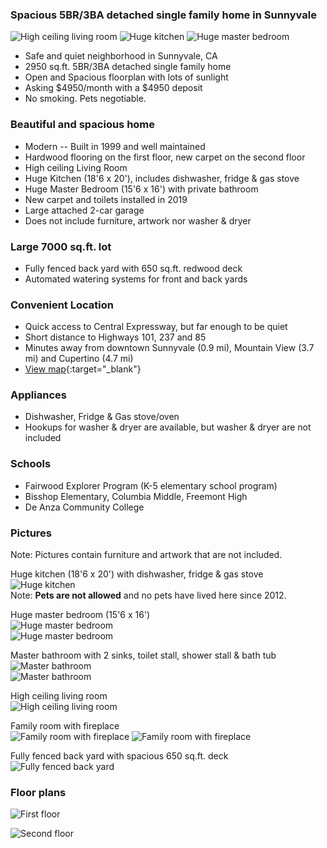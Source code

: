 ### Spacious 5BR/3BA detached single family home in Sunnyvale
![High ceiling living room](sunnyvale/images/sunnyvale-livingroom-200.jpg)
![Huge kitchen](sunnyvale/images/sunnyvale-kitchen-b-200.jpg)
![Huge master bedroom](sunnyvale/images/sunnyvale-bedroom-1a-200.jpg)  
* Safe and quiet neighborhood in Sunnyvale, CA
* 2950 sq.ft. 5BR/3BA detached single family home
* Open and Spacious floorplan with lots of sunlight
* Asking $4950/month with a $4950 deposit
* No smoking. Pets negotiable.

### Beautiful and spacious home
* Modern -- Built in 1999 and well maintained
* Hardwood flooring on the first floor, new carpet on the second floor
* High ceiling Living Room
* Huge Kitchen (18'6 x 20'), includes dishwasher, fridge & gas stove
* Huge Master Bedroom (15'6 x 16') with private bathroom
* New carpet and toilets installed in 2019
* Large attached 2-car garage
* Does not include furniture, artwork nor washer & dryer

### Large 7000 sq.ft. lot
* Fully fenced back yard with 650 sq.ft. redwood deck
* Automated watering systems for front and back yards

### Convenient Location
* Quick access to Central Expressway, but far enough to be quiet
* Short distance to Highways 101, 237 and 85
* Minutes away from downtown Sunnyvale (0.9 mi), Mountain View (3.7 mi) and Cupertino (4.7 mi)
* [View map](https://www.google.com/maps/place/Lastreto+Ave+%26+E+Taylor+Ave,+Sunnyvale,+CA+94085){:target="_blank"}

### Appliances
* Dishwasher, Fridge & Gas stove/oven
* Hookups for washer & dryer are available, but washer & dryer are not included

### Schools
* Fairwood Explorer Program (K-5 elementary school program)
* Bisshop Elementary, Columbia Middle, Freemont High
* De Anza Community College

### Pictures
Note: Pictures contain furniture and artwork that are not included.

Huge kitchen (18'6 x 20') with dishwasher, fridge & gas stove  
![Huge kitchen](sunnyvale/images/sunnyvale-kitchen-b-600.jpg)  
Note: **Pets are not allowed** and no pets have lived here since 2012.

Huge master bedroom (15'6 x 16')  
![Huge master bedroom](sunnyvale/images/sunnyvale-bedroom-1a-600.jpg)  
![Huge master bedroom](sunnyvale/images/sunnyvale-bedroom-1b-600.jpg)

Master bathroom with 2 sinks, toilet stall, shower stall & bath tub  
![Master bathroom](sunnyvale/images/sunnyvale-bath-sink-600.jpg)  
![Master bathroom](sunnyvale/images/sunnyvale-bath-tub-600.jpg)

High ceiling living room  
![High ceiling living room](sunnyvale/images/sunnyvale-livingroom-600.jpg)

Family room with fireplace  
![Family room with fireplace](sunnyvale/images/sunnyvale-familyroom1-600.jpg)
![Family room with fireplace](sunnyvale/images/sunnyvale-familyroom2-600.jpg)

Fully fenced back yard with spacious 650 sq.ft. deck  
![Fully fenced back yard](sunnyvale/images/sunnyvale-backyard1-600.jpg)

### Floor plans

![First floor](sunnyvale/images/sunnyvale-floor1-600.png)  

![Second floor](sunnyvale/images/sunnyvale-floor2-600.png)  

